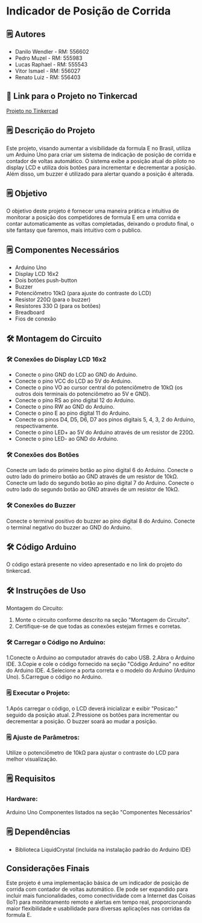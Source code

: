 # Indicador de Posição de Corrida


## 🗒️ Autores
- Danilo Wendler - RM: 556602
- Pedro Muzel - RM: 555983
- Lucas Raphael - RM: 555543
- Vitor Ismael - RM: 556027
- Renato Luiz - RM: 556403


## 📁 Link para o Projeto no Tinkercad
[Projeto no Tinkercad](https://www.tinkercad.com/things/lIDTg2iTIu1-indicador-posicao-de-corrida)

## 🗒️ Descrição do Projeto
Este projeto, visando aumentar a visibilidade da formula E no Brasil, utiliza um Arduino Uno para criar um sistema de indicação de posição de corrida e contador de voltas automático. O sistema exibe a posição atual do piloto  no display LCD e utiliza dois botões para incrementar e decrementar a posição. Além disso, um buzzer é utilizado para alertar quando a posição é alterada.

## 🗒️ Objetivo
O objetivo deste projeto é fornecer uma maneira prática e intuitiva de monitorar a posição dos competidores de formula E em uma corrida e contar automaticamente as voltas completadas, deixando o produto final, o site fantasy que faremos, mais intuitivo com o publico.

## 🗒️ Componentes Necessários
- Arduino Uno
- Display LCD 16x2
- Dois botões push-button
- Buzzer
- Potenciômetro 10kΩ (para ajuste do contraste do LCD)
- Resistor 220Ω (para o buzzer)
- Resistores 330 Ω (para os botões)
- Breadboard
- Fios de conexão

## 🛠️ Montagem do Circuito
### 🛠️ Conexões do Display LCD 16x2
- Conecte o pino GND do LCD ao GND do Arduino.
- Conecte o pino VCC do LCD ao 5V do Arduino.
- Conecte o pino VO ao cursor central do potenciômetro de 10kΩ (os outros dois terminais do potenciômetro ao 5V e GND).
- Conecte o pino RS ao pino digital 12 do Arduino.
- Conecte o pino RW ao GND do Arduino.
- Conecte o pino E ao pino digital 11 do Arduino.
- Conecte os pinos D4, D5, D6, D7 aos pinos digitais 5, 4, 3, 2 do Arduino, respectivamente.
- Conecte o pino LED+ ao 5V do Arduino através de um resistor de 220Ω.
- Conecte o pino LED- ao GND do Arduino.

### 🛠️ Conexões dos Botões
Conecte um lado do primeiro botão ao pino digital 6 do Arduino.
Conecte o outro lado do primeiro botão ao GND através de um resistor de 10kΩ.
Conecte um lado do segundo botão ao pino digital 7 do Arduino.
Conecte o outro lado do segundo botão ao GND através de um resistor de 10kΩ.

### 🛠️ Conexões do Buzzer
Conecte o terminal positivo do buzzer ao pino digital 8 do Arduino.
Conecte o terminal negativo do buzzer ao GND do Arduino.

## 🛠️ Código Arduino
O código estará presente no vídeo apresentado e no link do projeto do tinkercad.

## 🛠️ Instruções de Uso
Montagem do Circuito:
1. Monte o circuito conforme descrito na seção "Montagem do Circuito".
2. Certifique-se de que todas as conexões estejam firmes e corretas.

### 🛠️ Carregar o Código no Arduino:
1.Conecte o Arduino ao computador através do cabo USB.
2.Abra o Arduino IDE.
3.Copie e cole o código fornecido na seção "Código Arduino" no editor do Arduino IDE.
4.Selecione a porta correta e o modelo do Arduino (Arduino Uno).
5.Carregue o código no Arduino.

### 🗒️ Executar o Projeto:
1.Após carregar o código, o LCD deverá inicializar e exibir "Posicao:" seguido da posição atual.
2.Pressione os botões para incrementar ou decrementar a posição. O buzzer soará ao mudar a posição.

### 🗒️ Ajuste de Parâmetros:
Utilize o potenciômetro de 10kΩ para ajustar o contraste do LCD para melhor visualização.

## 🗒️ Requisitos
### Hardware:
Arduino Uno
Componentes listados na seção "Componentes Necessários"

## 🗒️ Dependências
- Biblioteca LiquidCrystal (incluída na instalação padrão do Arduino IDE)
  
## Considerações Finais
Este projeto é uma implementação básica de um indicador de posição de corrida com contador de voltas automático. Ele pode ser expandido para incluir mais funcionalidades, como conectividade com a Internet das Coisas (IoT) para monitoramento remoto e alertas em tempo real, proporcionando maior flexibilidade e usabilidade para diversas aplicações nas corridas da formula E.






